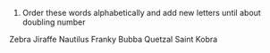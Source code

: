 1. Order these words alphabetically and add new letters until about doubling number

Zebra
Jiraffe
Nautilus
Franky
Bubba
Quetzal
Saint
Kobra